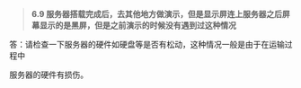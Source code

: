 > **6.9 服务器搭载完成后，去其他地方做演示，但是显示屏连上服务器之后屏幕显示的是黑屏，但是之前演示的时候没有遇到过这种情况**

答：请检查一下服务器的硬件如硬盘等是否有松动，这种情况一般是由于在运输过程中

服务器的硬件有损伤。

